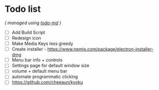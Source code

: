 # Todo list

_\( managed using [todo-md](https://github.com/Hypercubed/todo-md) \)_

- [ ] Add Build Script
- [ ] Redesign icon
- [ ] Make Media Keys less greedy
- [ ] Create installer - https://www.npmjs.com/package/electron-installer-dmg
- [ ] Menu bar info + controls
- [ ] Settings page for default window size
- [ ] volume + default menu bar
- [ ] automate programmatic clicking
- [ ] https://github.com/cheeaun/kyoku